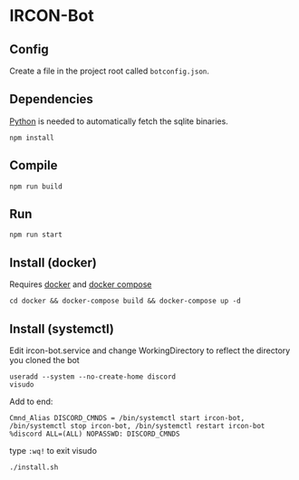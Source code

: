 # IRCON-Bot

## Config

Create a file in the project root called `botconfig.json`.

## Dependencies

[Python](https://www.python.org/) is needed to automatically fetch the sqlite binaries.

```
npm install
```

## Compile

```
npm run build
```

## Run

```
npm run start
```

## Install (docker)
Requires [docker](https://docs.docker.com/get-docker/) and [docker compose](https://docs.docker.com/compose/install/) 
```
cd docker && docker-compose build && docker-compose up -d
```

## Install (systemctl)

Edit ircon-bot.service and change WorkingDirectory to reflect the directory you cloned the bot

```
useradd --system --no-create-home discord
visudo
```

Add to end:

```
Cmnd_Alias DISCORD_CMNDS = /bin/systemctl start ircon-bot, /bin/systemctl stop ircon-bot, /bin/systemctl restart ircon-bot
%discord ALL=(ALL) NOPASSWD: DISCORD_CMNDS
```

type `:wq!` to exit visudo

```
./install.sh
```
